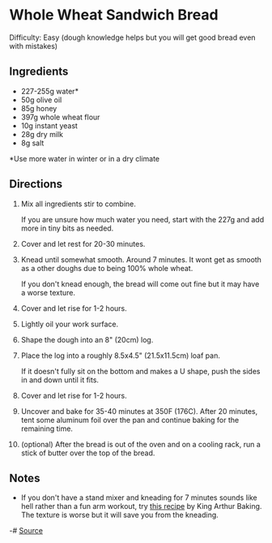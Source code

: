 # Whole Wheat Sandwich Bread

Difficulty: Easy (dough knowledge helps but you will get good bread even with mistakes)

## Ingredients

- 227-255g water*
- 50g olive oil
- 85g honey
- 397g whole wheat flour
- 10g instant yeast
- 28g dry milk
- 8g salt

*Use more water in winter or in a dry climate

## Directions

1. Mix all ingredients stir to combine.

    If you are unsure how much water you need, start with the 227g and add more in tiny bits as needed.
2. Cover and let rest for 20-30 minutes.
3. Knead until somewhat smooth. Around 7 minutes. It wont get as smooth as a other doughs due to being 100% whole wheat.

    If you don't knead enough, the bread will come out fine but it may have a worse texture.
4. Cover and let rise for 1-2 hours.
5. Lightly oil your work surface.
6. Shape the dough into an 8" (20cm) log.
7. Place the log into a roughly 8.5x4.5" (21.5x11.5cm) loaf pan.

    If it doesn't fully sit on the bottom and makes a U shape, push the sides in and down until it fits.
8. Cover and let rise for 1-2 hours.
9. Uncover and bake for 35-40 minutes at 350F (176C). After 20 minutes, tent some aluminum foil over the pan and continue baking for the remaining time.
10. (optional) After the bread is out of the oven and on a cooling rack, run a stick of butter over the top of the bread.

## Notes

- If you don't have a stand mixer and kneading for 7 minutes sounds like hell rather than a fun arm workout, try [this recipe](https://www.kingarthurbaking.com/recipes/no-knead-100-whole-wheat-bread-recipe) by King Arthur Baking. The texture is worse but it will save you from the kneading.


-# [Source](https://www.kingarthurbaking.com/recipes/classic-100-whole-wheat-bread-recipe)

